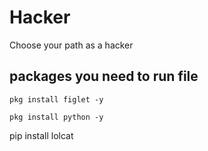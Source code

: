 # Hacker
Choose your path as a hacker

packages you need to run file 
---

```
pkg install figlet -y
```

```
pkg install python -y

```
pip install lolcat
```
